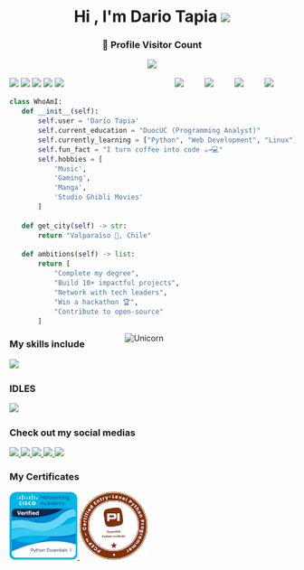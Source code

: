 <h1 align="center"><b>Hi , I'm Dario Tapia </b><img src="https://media.giphy.com/media/hvRJCLFzcasrR4ia7z/giphy.gif" width="35"></h1>
<div align=center>
  <h3><b>📍 Profile Visitor Count</b></h3>
</div>
<p align="center" >   
  <img src="https://profile-counter.glitch.me/DarioTapiaPy/count.svg" />  
</p>
<p align="left">
    <img src="https://media.tenor.com/hH7RVruIvCsAAAAj/jirasol.gif" width="50">
    <img src="https://media.tenor.com/hH7RVruIvCsAAAAj/jirasol.gif" width="50">
    <img src="https://media.tenor.com/RKwYeBPr3pEAAAAm/me.webp" width="50">
    <img src="https://media.tenor.com/RKwYeBPr3pEAAAAm/me.webp" width="50">
    <img src="https://media.tenor.com/RKwYeBPr3pEAAAAm/me.webp" width="50">
    <img align="right" src="https://media.tenor.com/MJssZUVyS9UAAAAi/plants-vs-zombies-zombie.gif" width="53">
    <img align="right" src="https://media.tenor.com/MJssZUVyS9UAAAAi/plants-vs-zombies-zombie.gif" width="53">
    <img align="right" src="https://media.tenor.com/MJssZUVyS9UAAAAi/plants-vs-zombies-zombie.gif" width="53">
    <img align="right" src="https://media.tenor.com/MJssZUVyS9UAAAAi/plants-vs-zombies-zombie.gif" width="53">
</p>

 ```python
class WhoAmI:
    def __init__(self):
        self.user = 'Darío Tapia'
        self.current_education = "DuocUC (Programming Analyst)"
        self.currently_learning = ["Python", "Web Development", "Linux"]
        self.fun_fact = "I turn coffee into code ☕→💻"
        self.hobbies = [
            'Music', 
            'Gaming',
            'Manga',
            'Studio Ghibli Movies'
        ]
    
    def get_city(self) -> str:
        return "Valparaíso 🌊, Chile"
    
    def ambitions(self) -> list:
        return [
            "Complete my degree",
            "Build 10+ impactful projects",
            "Network with tech leaders",
            "Win a hackathon 🏆",
            "Contribute to open-source"
        ]

 ```
<img align="right" width=300px alt="Unicorn" src="https://media.tenor.com/RLgI4fQWhIYAAAAj/fantome-sexyfantome.gifp" />

### My skills include
<img src = "https://img.shields.io/badge/python-3670A0?style=for-the-badge&logo=python&logoColor=ffdd54">

### IDLES
<img src = "https://img.shields.io/badge/Visual%20Studio%20Code-0078d7.svg?style=for-the-badge&logo=visual-studio-code&logoColor=white">

### Check out my social medias
<a href= "https://www.instagram.com/blankzzz._/" >
  <img src ="https://img.shields.io/badge/Instagram-%23E4405F.svg?style=for-the-badge&logo=Instagram&logoColor=white">
<a href= "https://open.spotify.com/user/21v5rgvtomrhj3qziucjyhgti">
  <img src ="https://img.shields.io/badge/Spotify-1ED760?style=for-the-badge&logo=spotify&logoColor=white">
<a href= "https://discord.gg/SBMKW8pxsv">
  <img src ="https://img.shields.io/badge/Discord-%235865F2.svg?style=for-the-badge&logo=discord&logoColor=white">
<a href ="https://x.com/loveofunicorns">
  <img src = "https://img.shields.io/badge/X-%23000000.svg?style=for-the-badge&logo=X&logoColor=white">
<a href ="https://www.twitch.tv/princessmoon1">
  <img src = "https://img.shields.io/badge/Twitch-%239146FF.svg?style=for-the-badge&logo=Twitch&logoColor=white">
</a>

### My Certificates
<a href="https://www.credly.com/badges/25bc7034-2ea0-4904-ad0d-c2b98a6c7bd1/public_url" target="_blank">
  <img src="https://github.com/DarioTapiaPy/DarioTapiaPy/blob/main/assets/python-essentials-1.1.png?raw=true" width="120">
</a>

<a href="https://www.credly.com/badges/2e87714b-8646-4da8-a6d3-9d2838af8a98/public_url" target="_blank">
  <img src="https://github.com/DarioTapiaPy/DarioTapiaPy/blob/main/assets/pcep-30-02-pcep-certified-entry-level-python-progra.png?raw=true" width="120">
</a>
